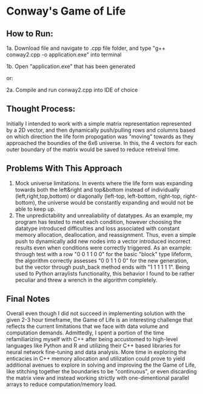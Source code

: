 # Conway's Game of Life

## How to Run:
  1a. Download file and navigate to .cpp file folder, and type "g++ conway2.cpp -o application.exe" into terminal
  
  1b. Open "application.exe" that has been generated
  
or:

  2a. Compile and run conway2.cpp into IDE of choice

## Thought Process:
Initially I intended to work with a simple matrix representation represented by a 2D vector, and then dynamically push/pulling rows and columns based on which direction the life form propogation was "moving" towards as they approached the boundies of the 6x6 universe. In this, the 4 vectors for each outer boundary of the matrix would be saved to reduce retreival time. 

## Problems With This Approach
  1. Mock universe limitations. In events where the life form was expanding towards both the left&right and top&bottom instead of individually (left,right,top,bottom) or diagonally (left-top, left-bottom, right-top, right-bottom), the universe would be constantly expanding and would not be able to keep up.
  2. The unpredictability and unrealiability of <vector> datatypes. As an example, my program has tested to meet each condition, however choosing the <vector> datatype introduced difficulties and loss associated with constant memory allocation, deallocation, and reassignment. Thus, even a simple push to dynamically add new nodes into a vector introduced incorrect results even when conditions were correctly triggered. As an example: through test with a row "0 0 1 1 0 0" for the basic "block" type lifeform, the algorithm correctly assesses "0 0 1 1 0 0" for the new generation, but the vector through push_back method ends with "1 1 1 1 1 1". Being used to Python arraylists functionality, this behavior I found to be rather peculiar and threw a wrench in the algorithm completely.
  
## Final Notes
Overall even though I did not succeed in implementing  solution with the given 2-3 hour timeframe, the Game of Life is an interesting challenge that reflects the current limitations that we face with data volume and computation demands. Admittedly, I spent a portion of the time refamiliarizing myself with C++ after being accustomed to high-level languages like Python and R and utilizing their C++ based libraries for neural network fine-tuning and data analysis. More time in exploring the enticacies in C++ memory allocation and utilization could prove to yield additional avenues to explore in solving and improving the the Game of Life, like stitching together the boundaries to be "continuous", or even discarding the matrix view and instead working strictly with one-dimentional parallel arrays to reduce computation/memory load.
